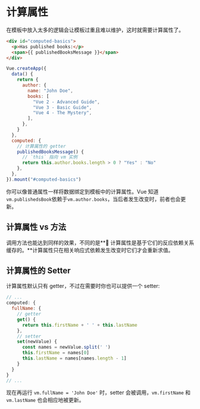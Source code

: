 # 计算属性

在模板中放入太多的逻辑会让模板过重且难以维护，这时就需要计算属性了。

```html
<div id="computed-basics">
  <p>Has published books:</p>
  <span>{{ publishedBooksMessage }}</span>
</div>
```

```javascript
Vue.createApp({
  data() {
    return {
      author: {
        name: "John Doe",
        books: [
          "Vue 2 - Advanced Guide",
          "Vue 3 - Basic Guide",
          "Vue 4 - The Mystery",
        ],
      },
    }
  },
  computed: {
    // 计算属性的 getter
    publishedBooksMessage() {
      // `this` 指向 vm 实例
      return this.author.books.length > 0 ? "Yes" : "No"
    },
  },
}).mount("#computed-basics")
```

你可以像普通属性一样将数据绑定到模板中的计算属性。Vue 知道`vm.publishedsBook`依赖于`vm.author.books`，当后者发生改变时，前者也会更新。

## 计算属性 vs 方法

调用方法也能达到同样的效果，不同的是**🍪 计算属性是基于它们的反应依赖关系缓存的。**计算属性只在相关响应式依赖发生改变时它们才会重新求值。

## 计算属性的 Setter

计算属性默认只有 getter，不过在需要时你也可以提供一个 setter:

```js
// ...
computed: {
  fullName: {
    // getter
    get() {
      return this.firstName + ' ' + this.lastName
    },
    // setter
    set(newValue) {
      const names = newValue.split(' ')
      this.firstName = names[0]
      this.lastName = names[names.length - 1]
    }
  }
}
// ...
```

现在再运行 `vm.fullName = 'John Doe'` 时，setter 会被调用，`vm.firstName` 和 `vm.lastName` 也会相应地被更新。
